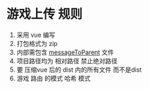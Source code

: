 # 游戏上传 规则

1. 采用 vue 编写
2. 打包格式为 zip
3. 内部需包含 [messageToParent](.messageToParent.js) 文件
4. 项目路径均为 相对路径 禁止绝对路径
5. 要 压缩vue 后的 dist 内的所有文件 而不是dist
6. 游戏 路由 的模式 哈希 模式